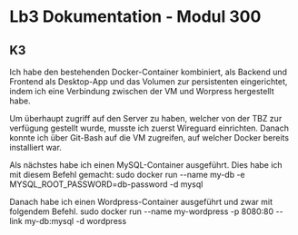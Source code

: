 # Lb3 Dokumentation - Modul 300

## K3

Ich habe den bestehenden Docker-Container kombiniert, als Backend und Frontend als Desktop-App und das Volumen zur persistenten eingerichtet, indem ich eine Verbindung zwischen der VM und Worpress hergestellt habe.

Um überhaupt zugriff auf den Server zu haben, welcher von der TBZ zur verfügung gestellt wurde, musste ich zuerst Wireguard einrichten. Danach konnte ich über Git-Bash auf die VM zugreifen, auf welcher Docker bereits installiert war.

Als nächstes habe ich einen MySQL-Container ausgeführt. Dies habe ich mit diesem Befehl gemacht:
sudo docker run --name my-db -e MYSQL_ROOT_PASSWORD=db-password -d mysql

Danach habe ich einen Wordpress-Container ausgeführt und zwar mit folgendem Befehl.
sudo docker run --name my-wordpress -p 8080:80 --link my-db:mysql -d wordpress
